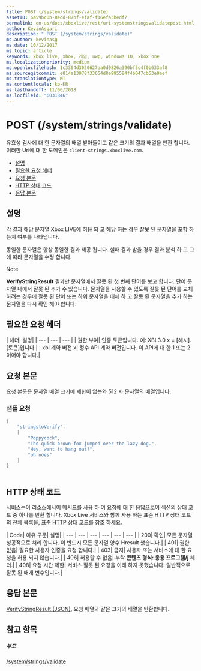 ```yaml
---
title: POST (/system/strings/validate)
assetID: 6a59bc0b-8edd-87bf-efaf-f16efa3bedf7
permalink: en-us/docs/xboxlive/rest/uri-systemstringsvalidatepost.html
author: KevinAsgari
description: " POST (/system/strings/validate)"
ms.author: kevinasg
ms.date: 10/12/2017
ms.topic: article
keywords: xbox live, xbox, 게임, uwp, windows 10, xbox one
ms.localizationpriority: medium
ms.openlocfilehash: 1c3364d3020627aa0d0826a390bf5c4f0b633af8
ms.sourcegitcommit: e814a13978f33654d8e995584f4b047cb53e0aef
ms.translationtype: MT
ms.contentlocale: ko-KR
ms.lasthandoff: 11/06/2018
ms.locfileid: "6031846"
---
```

# <a name="post-systemstringsvalidate"></a>POST (/system/strings/validate)
유효성 검사에 대 한 문자열의 배열 받아들이고 같은 크기의 결과 배열을 반환 합니다. 이러한 Uri에 대 한 도메인은 `client-strings.xboxlive.com`.
 
  * [설명](#ID4EV)
  * [필요한 요청 헤더](#ID4EIB)
  * [요청 본문](#ID4ELC)
  * [HTTP 상태 코드](#ID4E4C)
  * [응답 본문](#ID4ETF)
 
<a id="ID4EV"></a>

 
## <a name="remarks"></a>설명
 
각 결과 해당 문자열 Xbox LIVE에 허용 되 고 해당 하는 경우 잘못 된 문자열을 포함 하는지 여부를 나타냅니다.
 
동일한 문자열은 항상 동일한 결과 제공 됩니다. 실패 결과 받을 경우 결과 분석 하 고 그에 따라 문자열을 수정 합니다.
 
 

> [!NOTE] 
> <b>VerifyStringResult</b> 결과만 문자열에서 잘못 된 첫 번째 단어를 보고 합니다. 단어 문자열 내에서 잘못 된 추가 수 있습니다. 문자열을 사용할 수 있도록 잘못 된 단어를 교체 하려는 경우에 잘못 된 단어 또는 하위 문자열을 대체 하 고 잘못 된 문자열을 추가 하는 문자열을 다시 확인 해야 합니다.  

 
  
<a id="ID4EIB"></a>

 
## <a name="required-request-headers"></a>필요한 요청 헤더
 
| 헤더| 설명| 
| --- | --- | --- | 
| 권한 부여| 인증 토큰입니다. 예: XBL3.0 x = [해시]. [토큰]입니다.| 
| xbl 계약 버전 x| 정수 API 계약 버전입니다. 이 API에 대 한 1 또는 2 이어야 합니다.| 
  
<a id="ID4ELC"></a>

 
## <a name="request-body"></a>요청 본문
 
요청 본문은 문자열 배열 크기에 제한이 없는와 512 자 문자열의 배열입니다.
 
<a id="ID4ETC"></a>

 
### <a name="sample-request"></a>샘플 요청
 

```cpp
{
    "stringstoVerify":
    [
        "Poppycock",
        "The quick brown fox jumped over the lazy dog.",
        "Hey, want to hang out?",
        "oh noes"
    ]
}
      
```

   
<a id="ID4E4C"></a>

 
## <a name="http-status-codes"></a>HTTP 상태 코드
 
서비스는이 리소스에서이 메서드를 사용 하 여 요청에 대 한 응답으로이 섹션의 상태 코드 중 하나를 반환 합니다. Xbox Live 서비스와 함께 사용 하는 표준 HTTP 상태 코드의 전체 목록을, [표준 HTTP 상태 코드](../../additional/httpstatuscodes.md)를 참조 하세요.
 
| Code| 이유 구문| 설명| 
| --- | --- | --- | --- | --- | --- | 
| 200| 확인| 모든 문자열 성공적으로 처리 합니다. 이 반드시 모든 문자열 양수 Hresult 했습니다.| 
| 401| 권한 없음| 필요한 사용자 인증을 요청 합니다.| 
| 403| 금지| 사용자 또는 서비스에 대 한 요청을 허용 되지 않습니다.| 
| 406| 허용할 수 없음| 누락 <b>콘텐츠 형식: 응용 프로그램/j</b> 헤더.| 
| 408| 요청 시간 제한| 서비스 잘못 된 요청을 이해 하지 못했습니다. 일반적으로 잘못 된 매개 변수입니다.| 
  
<a id="ID4ETF"></a>

 
## <a name="response-body"></a>응답 본문
 
[VerifyStringResult (JSON)](../../json/json-verifystringresult.md), 요청 배열와 같은 크기의 배열을 반환합니다.
  
<a id="ID4EAG"></a>

 
## <a name="see-also"></a>참고 항목
 
<a id="ID4ECG"></a>

 
##### <a name="parent"></a>부모 

[/system/strings/validate](uri-systemstringsvalidate.md)

   